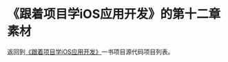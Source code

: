 # 《跟着项目学iOS应用开发》的第十二章素材

返回到[《跟着项目学iOS应用开发》](https://github.com/liumingl/iOS-11-Swift-4-Tutorial)一书项目源代码项目列表。
